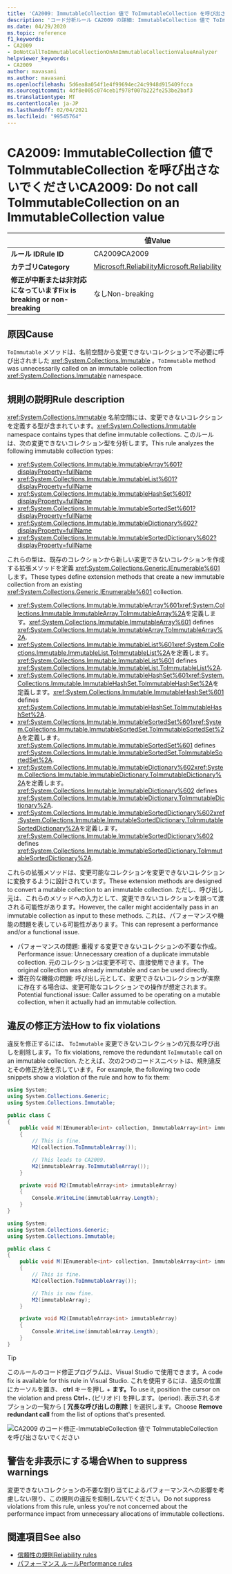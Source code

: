 ```yaml
---
title: 'CA2009: ImmutableCollection 値で ToImmutableCollection を呼び出さないでください (コード分析)'
description: 'コード分析ルール CA2009 の詳細: ImmutableCollection 値で ToImmutableCollection を呼び出さないでください'
ms.date: 04/29/2020
ms.topic: reference
f1_keywords:
- CA2009
- DoNotCallToImmutableCollectionOnAnImmutableCollectionValueAnalyzer
helpviewer_keywords:
- CA2009
author: mavasani
ms.author: mavasani
ms.openlocfilehash: 5d6ea8a054f1e4f99694ec24c9948d915409fcca
ms.sourcegitcommit: 4df8e005c074ceb1f978f007b222fe253be2baf3
ms.translationtype: MT
ms.contentlocale: ja-JP
ms.lasthandoff: 02/04/2021
ms.locfileid: "99545764"
---
```

# <a name="ca2009-do-not-call-toimmutablecollection-on-an-immutablecollection-value"></a><span data-ttu-id="3eb22-103">CA2009: ImmutableCollection 値で ToImmutableCollection を呼び出さないでください</span><span class="sxs-lookup"><span data-stu-id="3eb22-103">CA2009: Do not call ToImmutableCollection on an ImmutableCollection value</span></span>

| | <span data-ttu-id="3eb22-104">値</span><span class="sxs-lookup"><span data-stu-id="3eb22-104">Value</span></span> |
|-|-|
| <span data-ttu-id="3eb22-105">**ルール ID**</span><span class="sxs-lookup"><span data-stu-id="3eb22-105">**Rule ID**</span></span> |<span data-ttu-id="3eb22-106">CA2009</span><span class="sxs-lookup"><span data-stu-id="3eb22-106">CA2009</span></span>|
| <span data-ttu-id="3eb22-107">**カテゴリ**</span><span class="sxs-lookup"><span data-stu-id="3eb22-107">**Category**</span></span> |[<span data-ttu-id="3eb22-108">Microsoft.Reliability</span><span class="sxs-lookup"><span data-stu-id="3eb22-108">Microsoft.Reliability</span></span>](reliability-warnings.md)|
| <span data-ttu-id="3eb22-109">**修正が中断または非対応になっています**</span><span class="sxs-lookup"><span data-stu-id="3eb22-109">**Fix is breaking or non-breaking**</span></span> |<span data-ttu-id="3eb22-110">なし</span><span class="sxs-lookup"><span data-stu-id="3eb22-110">Non-breaking</span></span>|

## <a name="cause"></a><span data-ttu-id="3eb22-111">原因</span><span class="sxs-lookup"><span data-stu-id="3eb22-111">Cause</span></span>

<span data-ttu-id="3eb22-112">`ToImmutable` メソッドは、名前空間から変更できないコレクションで不必要に呼び出されました <xref:System.Collections.Immutable> 。</span><span class="sxs-lookup"><span data-stu-id="3eb22-112">`ToImmutable` method was unnecessarily called on an immutable collection from <xref:System.Collections.Immutable> namespace.</span></span>

## <a name="rule-description"></a><span data-ttu-id="3eb22-113">規則の説明</span><span class="sxs-lookup"><span data-stu-id="3eb22-113">Rule description</span></span>

<span data-ttu-id="3eb22-114"><xref:System.Collections.Immutable> 名前空間には、変更できないコレクションを定義する型が含まれています。</span><span class="sxs-lookup"><span data-stu-id="3eb22-114"><xref:System.Collections.Immutable> namespace contains types that define immutable collections.</span></span> <span data-ttu-id="3eb22-115">このルールは、次の変更できないコレクション型を分析します。</span><span class="sxs-lookup"><span data-stu-id="3eb22-115">This rule analyzes the following immutable collection types:</span></span>

- <xref:System.Collections.Immutable.ImmutableArray%601?displayProperty=fullName>
- <xref:System.Collections.Immutable.ImmutableList%601?displayProperty=fullName>
- <xref:System.Collections.Immutable.ImmutableHashSet%601?displayProperty=fullName>
- <xref:System.Collections.Immutable.ImmutableSortedSet%601?displayProperty=fullName>
- <xref:System.Collections.Immutable.ImmutableDictionary%602?displayProperty=fullName>
- <xref:System.Collections.Immutable.ImmutableSortedDictionary%602?displayProperty=fullName>

<span data-ttu-id="3eb22-116">これらの型は、既存のコレクションから新しい変更できないコレクションを作成する拡張メソッドを定義 <xref:System.Collections.Generic.IEnumerable%601> します。</span><span class="sxs-lookup"><span data-stu-id="3eb22-116">These types define extension methods that create a new immutable collection from an existing <xref:System.Collections.Generic.IEnumerable%601> collection.</span></span>

- <span data-ttu-id="3eb22-117"><xref:System.Collections.Immutable.ImmutableArray%601><xref:System.Collections.Immutable.ImmutableArray.ToImmutableArray%2A>を定義します。</span><span class="sxs-lookup"><span data-stu-id="3eb22-117"><xref:System.Collections.Immutable.ImmutableArray%601> defines <xref:System.Collections.Immutable.ImmutableArray.ToImmutableArray%2A>.</span></span>
- <span data-ttu-id="3eb22-118"><xref:System.Collections.Immutable.ImmutableList%601><xref:System.Collections.Immutable.ImmutableList.ToImmutableList%2A>を定義します。</span><span class="sxs-lookup"><span data-stu-id="3eb22-118"><xref:System.Collections.Immutable.ImmutableList%601> defines <xref:System.Collections.Immutable.ImmutableList.ToImmutableList%2A>.</span></span>
- <span data-ttu-id="3eb22-119"><xref:System.Collections.Immutable.ImmutableHashSet%601><xref:System.Collections.Immutable.ImmutableHashSet.ToImmutableHashSet%2A>を定義します。</span><span class="sxs-lookup"><span data-stu-id="3eb22-119"><xref:System.Collections.Immutable.ImmutableHashSet%601> defines <xref:System.Collections.Immutable.ImmutableHashSet.ToImmutableHashSet%2A>.</span></span>
- <span data-ttu-id="3eb22-120"><xref:System.Collections.Immutable.ImmutableSortedSet%601><xref:System.Collections.Immutable.ImmutableSortedSet.ToImmutableSortedSet%2A>を定義します。</span><span class="sxs-lookup"><span data-stu-id="3eb22-120"><xref:System.Collections.Immutable.ImmutableSortedSet%601> defines <xref:System.Collections.Immutable.ImmutableSortedSet.ToImmutableSortedSet%2A>.</span></span>
- <span data-ttu-id="3eb22-121"><xref:System.Collections.Immutable.ImmutableDictionary%602><xref:System.Collections.Immutable.ImmutableDictionary.ToImmutableDictionary%2A>を定義します。</span><span class="sxs-lookup"><span data-stu-id="3eb22-121"><xref:System.Collections.Immutable.ImmutableDictionary%602> defines <xref:System.Collections.Immutable.ImmutableDictionary.ToImmutableDictionary%2A>.</span></span>
- <span data-ttu-id="3eb22-122"><xref:System.Collections.Immutable.ImmutableSortedDictionary%602><xref:System.Collections.Immutable.ImmutableSortedDictionary.ToImmutableSortedDictionary%2A>を定義します。</span><span class="sxs-lookup"><span data-stu-id="3eb22-122"><xref:System.Collections.Immutable.ImmutableSortedDictionary%602> defines <xref:System.Collections.Immutable.ImmutableSortedDictionary.ToImmutableSortedDictionary%2A>.</span></span>

<span data-ttu-id="3eb22-123">これらの拡張メソッドは、変更可能なコレクションを変更できないコレクションに変換するように設計されています。</span><span class="sxs-lookup"><span data-stu-id="3eb22-123">These extension methods are designed to convert a mutable collection to an immutable collection.</span></span> <span data-ttu-id="3eb22-124">ただし、呼び出し元は、これらのメソッドへの入力として、変更できないコレクションを誤って渡される可能性があります。</span><span class="sxs-lookup"><span data-stu-id="3eb22-124">However, the caller might accidentally pass in an immutable collection as input to these methods.</span></span> <span data-ttu-id="3eb22-125">これは、パフォーマンスや機能の問題を表している可能性があります。</span><span class="sxs-lookup"><span data-stu-id="3eb22-125">This can represent a performance and/or a functional issue.</span></span>

- <span data-ttu-id="3eb22-126">パフォーマンスの問題: 重複する変更できないコレクションの不要な作成。</span><span class="sxs-lookup"><span data-stu-id="3eb22-126">Performance issue: Unnecessary creation of a duplicate immutable collection.</span></span> <span data-ttu-id="3eb22-127">元のコレクションは変更不可で、直接使用できます。</span><span class="sxs-lookup"><span data-stu-id="3eb22-127">The original collection was already immutable and can be used directly.</span></span>
- <span data-ttu-id="3eb22-128">潜在的な機能の問題: 呼び出し元として、変更できないコレクションが実際に存在する場合は、変更可能なコレクションでの操作が想定されます。</span><span class="sxs-lookup"><span data-stu-id="3eb22-128">Potential functional issue: Caller assumed to be operating on a mutable collection, when it actually had an immutable collection.</span></span>

## <a name="how-to-fix-violations"></a><span data-ttu-id="3eb22-129">違反の修正方法</span><span class="sxs-lookup"><span data-stu-id="3eb22-129">How to fix violations</span></span>

<span data-ttu-id="3eb22-130">違反を修正するには、 `ToImmutable` 変更できないコレクションの冗長な呼び出しを削除します。</span><span class="sxs-lookup"><span data-stu-id="3eb22-130">To fix violations, remove the redundant `ToImmutable` call on an immutable collection.</span></span> <span data-ttu-id="3eb22-131">たとえば、次の2つのコードスニペットは、規則違反とその修正方法を示しています。</span><span class="sxs-lookup"><span data-stu-id="3eb22-131">For example, the following two code snippets show a violation of the rule and how to fix them:</span></span>

```csharp
using System;
using System.Collections.Generic;
using System.Collections.Immutable;

public class C
{
    public void M(IEnumerable<int> collection, ImmutableArray<int> immutableArray)
    {
        // This is fine.
        M2(collection.ToImmutableArray());

        // This leads to CA2009.
        M2(immutableArray.ToImmutableArray());
    }

    private void M2(ImmutableArray<int> immutableArray)
    {
        Console.WriteLine(immutableArray.Length);
    }
}
```

```csharp
using System;
using System.Collections.Generic;
using System.Collections.Immutable;

public class C
{
    public void M(IEnumerable<int> collection, ImmutableArray<int> immutableArray)
    {
        // This is fine.
        M2(collection.ToImmutableArray());

        // This is now fine.
        M2(immutableArray);
    }

    private void M2(ImmutableArray<int> immutableArray)
    {
        Console.WriteLine(immutableArray.Length);
    }
}
```

> [!TIP]
> <span data-ttu-id="3eb22-132">このルールのコード修正プログラムは、Visual Studio で使用できます。</span><span class="sxs-lookup"><span data-stu-id="3eb22-132">A code fix is available for this rule in Visual Studio.</span></span> <span data-ttu-id="3eb22-133">これを使用するには、違反の位置にカーソルを置き、 **ctrl** キーを押し + **ます。**</span><span class="sxs-lookup"><span data-stu-id="3eb22-133">To use it, position the cursor on the violation and press **Ctrl**+**.**</span></span> <span data-ttu-id="3eb22-134">(ピリオド) を押します。</span><span class="sxs-lookup"><span data-stu-id="3eb22-134">(period).</span></span> <span data-ttu-id="3eb22-135">表示されるオプションの一覧から [ **冗長な呼び出しの削除** ] を選択します。</span><span class="sxs-lookup"><span data-stu-id="3eb22-135">Choose **Remove redundant call** from the list of options that's presented.</span></span>
>
> ![CA2009 のコード修正-ImmutableCollection 値で ToImmutableCollection を呼び出さないでください](media/ca2009-codefix.png)

## <a name="when-to-suppress-warnings"></a><span data-ttu-id="3eb22-137">警告を非表示にする場合</span><span class="sxs-lookup"><span data-stu-id="3eb22-137">When to suppress warnings</span></span>

<span data-ttu-id="3eb22-138">変更できないコレクションの不要な割り当てによるパフォーマンスへの影響を考慮しない限り、この規則の違反を抑制しないでください。</span><span class="sxs-lookup"><span data-stu-id="3eb22-138">Do not suppress violations from this rule, unless you're not concerned about the performance impact from unnecessary allocations of immutable collections.</span></span>

## <a name="see-also"></a><span data-ttu-id="3eb22-139">関連項目</span><span class="sxs-lookup"><span data-stu-id="3eb22-139">See also</span></span>

- [<span data-ttu-id="3eb22-140">信頼性の規則</span><span class="sxs-lookup"><span data-stu-id="3eb22-140">Reliability rules</span></span>](reliability-warnings.md)
- [<span data-ttu-id="3eb22-141">パフォーマンス ルール</span><span class="sxs-lookup"><span data-stu-id="3eb22-141">Performance rules</span></span>](performance-warnings.md)
